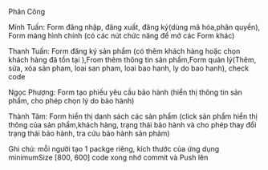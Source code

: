 Phân Công

Minh Tuấn: Form đăng nhập, đăng xuất, đăng ký(dùng mã hóa,phân quyền), Form màng hình chính (có các nút chức năng để mở các Form khác)

Thanh Tuấn: Form đăng ký sản phẩm (có thêm khách hàng hoặc chọn khách hàng đã tồn tại ),From thêm thông tin sản phẩm,Form quản lý(Thêm, sửa, xóa sản pham, loai san pham, loai bao hanh, ly do bao hanh), check code

Ngọc Phượng: Form tạo phiếu yêu cầu bảo hành (hiển thị thông tin sản phẩm, cho phép chọn lý do bảo hành)

Thành Tâm: Form hiển thị danh sách các sản phẩm (click sản phẩm hiển thị thông của sản phẩm,khách hàng, trạng thái bảo hành và cho phép thay đổi trạng thái bảo hành, tra cứu bảo hành sản phảm)

Ghi chú: mỗi người tạo 1 packge riêng, kích thước của ứng dụng minimumSize [800, 600]
code xong nhớ commit và Push lên
